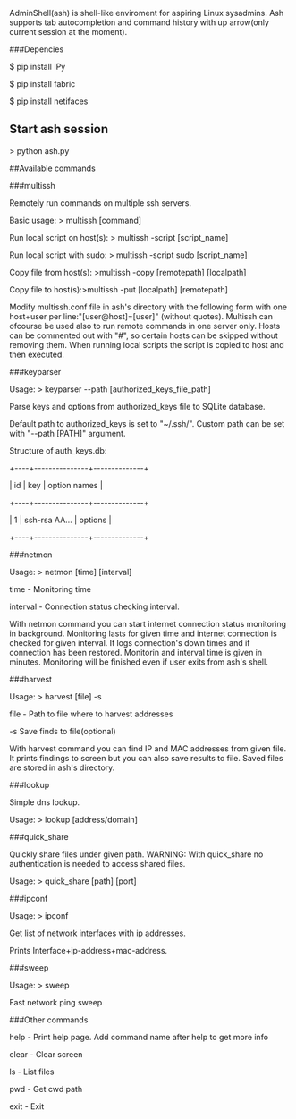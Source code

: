 AdminShell(ash) is shell-like enviroment for aspiring Linux sysadmins. Ash supports tab autocompletion and command history with up arrow(only current session at the moment).

###Depencies

$ pip install IPy

$ pip install fabric

$ pip install netifaces

## Start ash session

&gt; python ash.py

##Available commands

###multissh

Remotely run commands on multiple ssh servers.

Basic usage: &gt; multissh [command]

Run local script on host(s): &gt; multissh -script [script_name]

Run local script with sudo: &gt; multissh -script sudo [script_name]

Copy file from host(s): &gt;multissh -copy [remotepath] [localpath]

Copy file to host(s):&gt;multissh -put [localpath] [remotepath]

Modify multissh.conf file in ash's directory with the following form with one host+user per line:"[user@host]=[user]" (without quotes).
Multissh can ofcourse be used also to run remote commands in one server only. Hosts can be commented out with "#", so certain hosts can be skipped without removing them. When running local scripts the script is copied to host and then executed.

###keyparser

Usage: &gt; keyparser --path [authorized_keys_file_path]

Parse keys and options from authorized_keys file to SQLite database.

Default path to authorized_keys is set to "~/.ssh/". Custom path can be set with "--path [PATH]" argument.

Structure of auth_keys.db:

+----+---------------+--------------+

| id |      key      | option names |

+----+---------------+--------------+

|  1 | ssh-rsa AA... | options      |

+----+---------------+--------------+

###netmon

Usage: &gt; netmon [time]  [interval]

time - Monitoring time

interval - Connection status checking interval.

With netmon command you can start internet connection status monitoring in background. Monitoring lasts for given time and internet connection is checked for given interval. It logs connection's down times and if connection has been restored. Monitorin and interval time is given in minutes. Monitoring will be finished even if user exits from ash's shell.

###harvest

Usage: &gt; harvest  [file] -s

file - Path to file where to harvest addresses

-s  Save finds to file(optional)

With harvest command you can find IP and MAC addresses from given file. It prints findings to screen but you can also save results to file. Saved files are stored in ash's directory.

###lookup

Simple dns lookup.

Usage: &gt; lookup [address/domain]

###quick_share

Quickly share files under given path. WARNING: With quick_share no authentication is needed to access shared files.

Usage: &gt; quick_share [path] [port]

###ipconf

Usage: &gt; ipconf

Get list of network interfaces with ip addresses.

Prints Interface+ip-address+mac-address.

###sweep

Usage: &gt; sweep

Fast network ping sweep 


###Other commands

help - Print help page. Add command name after help to get more info

clear - Clear screen

ls - List files

pwd - Get cwd path

exit - Exit
